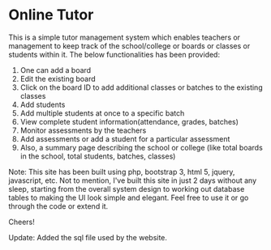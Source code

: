 # Online Tutor

This is a simple tutor management system which enables teachers or management to keep track of the school/college or boards or classes or students within it.
The below functionalities has been provided:

1. One can add a board
2. Edit the existing board
3. Click on the board ID to add additional classes or batches to the existing classes
4. Add students
5. Add multiple students at once to a specific batch
6. View complete student information(attendance, grades, batches)
7. Monitor assessments by the teachers
8. Add assessments or add a student for a particular assessment
9. Also, a summary page describing the school or college (like total boards in the school, total students, batches, classes) 

Note: This site has been built using php, bootstrap 3, html 5, jquery, javascript, etc. Not to mention, I've built this site in just 2 days without any sleep, starting from the overall system design to working out database tables to making the UI look simple and elegant.
Feel free to use it or go through the code or extend it.

Cheers! 

Update: Added the sql file used by the website.
